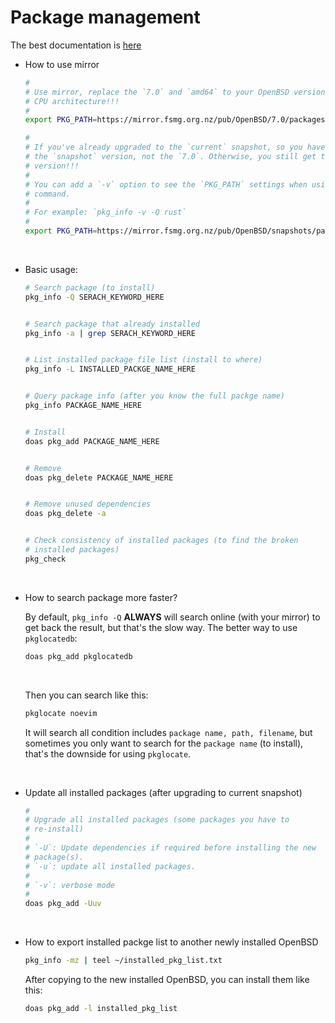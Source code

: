 # Package management

The best documentation is [here](https://www.openbsd.org/faq/faq15.html#Intro)

- How to use mirror

    ```bash
    #
    # Use mirror, replace the `7.0` and `amd64` to your OpenBSD version and your
    # CPU architecture!!!
    #
    export PKG_PATH=https://mirror.fsmg.org.nz/pub/OpenBSD/7.0/packages/amd64/

    #
    # If you've already upgraded to the `current` snapshot, so you have to use
    # the `snapshot` version, not the `7.0`. Otherwise, you still get the older
    # version!!!
    #
    # You can add a `-v` option to see the `PKG_PATH` settings when using `pkg`
    # command.
    #
    # For example: `pkg_info -v -Q rust`
    #
    export PKG_PATH=https://mirror.fsmg.org.nz/pub/OpenBSD/snapshots/packages/amd64/
    ```

    </br>


- Basic usage:

    ```bash
    # Search package (to install)
    pkg_info -Q SERACH_KEYWORD_HERE


    # Search package that already installed
    pkg_info -a | grep SERACH_KEYWORD_HERE


    # List installed package file list (install to where)
    pkg_info -L INSTALLED_PACKGE_NAME_HERE


    # Query package info (after you know the full packge name)
    pkg_info PACKAGE_NAME_HERE


    # Install
    doas pkg_add PACKAGE_NAME_HERE


    # Remove
    doas pkg_delete PACKAGE_NAME_HERE


    # Remove unused dependencies
    doas pkg_delete -a


    # Check consistency of installed packages (to find the broken
    # installed packages)
    pkg_check
    ```
    </br>

- How to search package more faster?

    By default, `pkg_info -Q` **ALWAYS** will search online (with your mirror)
    to get back the result, but that's the slow way. The better way to use
    `pkglocatedb`:

    ```bash
    doas pkg_add pkglocatedb
    ```

    </br>

    Then you can search like this:

    ```bash
    pkglocate noevim
    ```

    It will search all condition includes `package name, path, filename`, but
    sometimes you only want to search for the `package name` (to install), that's
    the downside for using `pkglocate`.

    </br>


- Update all installed packages (after upgrading to current snapshot)

    ```bash
    #
    # Upgrade all installed packages (some packages you have to
    # re-install)
    #
    # `-U`: Update dependencies if required before installing the new
    # package(s).
    # `-u`: update all installed packages.
    #
    # `-v`: verbose mode
    #
    doas pkg_add -Uuv
    ```

    </br>

- How to export installed packge list to another newly installed OpenBSD

    ```bash
    pkg_info -mz | teel ~/installed_pkg_list.txt
    ```

    After copying to the new installed OpenBSD, you can install them like this:

    ```bash
    doas pkg_add -l installed_pkg_list
    ```

    </br>

